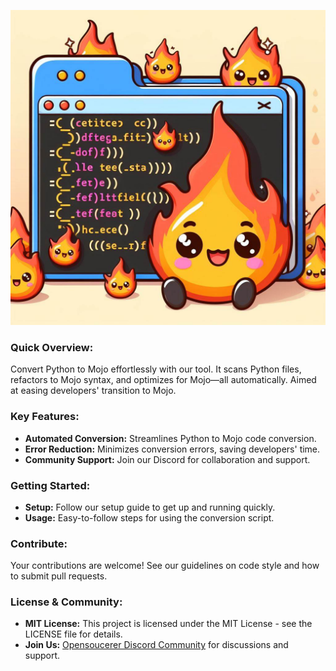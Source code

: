 ![firefile.jpg](firefile.jpg)

### Quick Overview:
 Convert Python to Mojo effortlessly with our tool. It scans Python files, refactors to Mojo syntax, and optimizes for Mojo—all automatically. Aimed at easing developers' transition to Mojo.

 ### Key Features:
 - **Automated Conversion:** Streamlines Python to Mojo code conversion.
 - **Error Reduction:** Minimizes conversion errors, saving developers' time.
 - **Community Support:** Join our Discord for collaboration and support.

 ### Getting Started:
 - **Setup:** Follow our setup guide to get up and running quickly.
 - **Usage:** Easy-to-follow steps for using the conversion script.

 ### Contribute:
 Your contributions are welcome! See our guidelines on code style and how to submit pull requests.

 ### License & Community:
 - **MIT License:** This project is licensed under the MIT License - see the LICENSE file for details.
 - **Join Us:** [Opensoucerer Discord Community](https://discord.gg/Bk8npKbsB9) for discussions and support.

